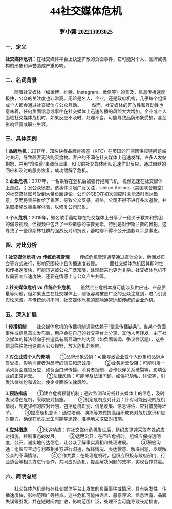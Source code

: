 ## <center><font face="黑体" size=6 font color=black>44社交媒体危机</font></center>
## <center><font face="黑体" size=4 font color=black>罗小露 202213093025</font></center>

### 一、定义
**社交媒体危机**：在社交媒体平台上快速扩散的负面事件，它可能对个人、品牌或机构的形象和声誉造成严重影响。

### 二、名词背景
&emsp;&emsp;随着社交媒体（如微博、推特、Instagram、微信等）的普及，信息传播速度极快，公众的关注度也非常高。无论是名人、企业，还是政府机构，几乎每个组织或个人都会通过社交媒体与公众互动。
&emsp;&emsp;然而，社交媒体的开放性和互动性也意味着，任何负面信息或事件在社交媒体上迅速传播的风险大大增加。企业或个人面临社交媒体危机时，如果反应不及时、处理不当，可能导致品牌形象受损，甚至影响经营或职业生涯。

### 三、具体实例
1.**品牌危机**：2017年，知名快餐品牌肯德基（KFC）在英国的门店因供应链问题临时关闭，导致顾客无法购买食物。客户的不满在社交媒体上迅速发酵，许多人发帖抱怨，并用“鸡块荒”来调侃此事。KFC的社交媒体团队迅速作出反应，通过幽默的回应和及时的服务恢复，成功缓解了危机。

2.**企业危机**：2017年，一名乘客在登机后被强行拖离飞机，视频迅速在社交媒体上走红，引发公众愤怒。该事件引起广泛关注，United Airlines（美国联合航空）的社交媒体账号受到大量负面评论。公司的CEO在初次回应时未能及时表达歉意，反而将责任推给了乘客，导致公众反感。最终，公司不得不进行多次道歉，并采取措施改善乘客体验，以修复公司形象。

3.**个人危机**：2019年，知名歌手蕾哈娜在社交媒体上分享了一段关于教育和贫困的倡导视频，但视频中包含了一些敏感的宗教元素，特别是对伊斯兰教的冒犯。这导致了一些穆斯林社群的强烈反对和抗议，蕾哈娜不得不公开道歉以平息事态。

### 四、对比分析
1.**社交媒体危机 vs 传统危机管理**
&emsp;&emsp;传统危机管理通常通过媒体公关、新闻发布会等方式进行，影响范围较小且传播速度较慢。
&emsp;&emsp;而社交媒体危机因其即时性和传播速度快，可能迅速被公众广泛知晓，处理起来也更为复杂。社交媒体危机不仅需要响应速度快，还要在情感上与公众产生共鸣。

2.**社交媒体危机 vs 传统企业危机**
&emsp;&emsp;虽然企业危机本身可能涉及供应链、产品质量等问题，但如果发生在社交媒体上，则很容易被更广泛的公众注意到，进而引发舆论风波。与传统危机不同，社交媒体危机的影响通常远超传统的企业危机。

### 五、深入扩展
1.**传播机制**
&emsp;&emsp;社交媒体危机的传播机制通常依赖于“信息传播链条”。当某个负面事件或信息首次发布后，用户会在自己的社交平台上分享，其他人再转发。由于社交媒体的算法倾向于推送具有高互动性的内容（如负面新闻、争议性话题），这些信息往往能迅速进入公众视野，放大危机的影响。

2.**对企业或个人的影响**
&emsp;&emsp;①品牌形象受损：可能导致企业或个人形象和品牌声誉受损，影响消费者对品牌的信任和忠诚度。
&emsp;&emsp;②业务运营受阻：可能引发一系列负面连锁反应，如负面口碑传播、消费者抵制、合作伙伴关系破裂等，影响企业的正常运营。
&emsp;&emsp;③法律风险：可能涉及法律问题，如侵犯隐私、诽谤等，引发法律纠纷和诉讼，使企业面临法律风险。

3.**预防措施**
&emsp;&emsp;①建立危机预警机制：通过监测和分析社交媒体上的信息，及时发现潜在危机，采取应对措施。
&emsp;&emsp;②制定危机应对计划：针对可能出现的危机情境，制定详细的应对计划，包括危机识别、信息收集、信息评估、应对措施等环节。
&emsp;&emsp;③提高危机意识：通过培训、演练等方式提高组织成员对危机意识和应对能力，确保在危机发生时能够迅速、准确地采取应对措施。

4.**应对措施**
&emsp;&emsp;①快速响应：在社交媒体危机发生后，组织应迅速采取有效的应对措施，控制事态的发展。
&emsp;&emsp;②透明公开：在回应危机时，组织应保持透明度，公开、诚实地传达信息，让公众了解事实真相和处理进展。
&emsp;&emsp;③积极沟通：组织应主动与利益相关方进行沟通，解释情况、表达歉意、解决问题，以缓解公众的不满情绪。
&emsp;&emsp;④合作共赢：在处理危机时，组织应积极与政府部门、行业协会等相关方进行合作，共同应对危机，提高解决问题的效率，实现合作共赢。

### 六、简明总结
&emsp;&emsp;社交媒体危机是指在社交媒体平台上发生的负面事件或情况，具有突发性，传播速度快，影响范围广等特点。这些危机可能由谣言、恶意评论、信息泄露、品牌失误等引发，并在短时间内扩散，影响范围广泛，处理不当可能导致长期损害。
